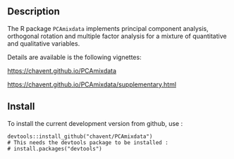 

## Description

The R package `PCAmixdata` implements principal component analysis, orthogonal rotation and multiple factor analysis for a mixture of quantitative and qualitative variables. 

Details are available is the following vignettes:

https://chavent.github.io/PCAmixdata

https://chavent.github.io/PCAmixdata/supplementary.html

## Install

To install the current development version from github, use :

```{r eval=FALSE}
devtools::install_github("chavent/PCAmixdata")
# This needs the devtools package to be installed :
# install.packages("devtools")
```



